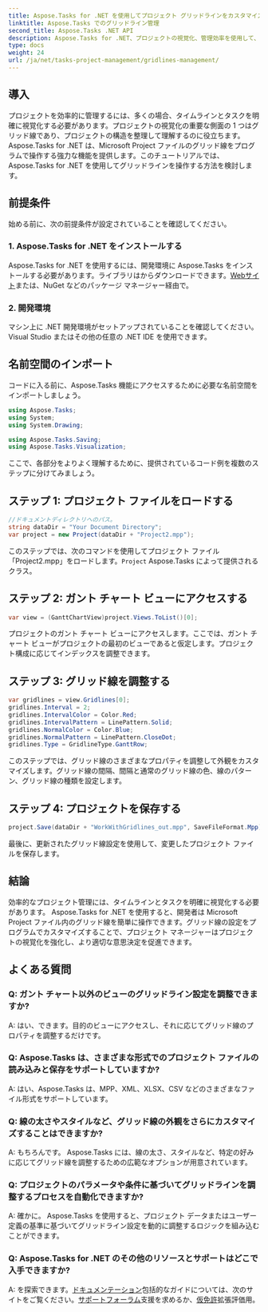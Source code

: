 ```yaml
---
title: Aspose.Tasks for .NET を使用してプロジェクト グリッドラインをカスタマイズする
linktitle: Aspose.Tasks でのグリッドライン管理
second_title: Aspose.Tasks .NET API
description: Aspose.Tasks for .NET、プロジェクトの視覚化、管理効率を使用して、Microsoft Project ファイルのグリッドライン設定をプログラムで調整する方法を学びます。
type: docs
weight: 24
url: /ja/net/tasks-project-management/gridlines-management/
---
```

## 導入
プロジェクトを効率的に管理するには、多くの場合、タイムラインとタスクを明確に視覚化する必要があります。プロジェクトの視覚化の重要な側面の 1 つはグリッド線であり、プロジェクトの構造を整理して理解するのに役立ちます。 Aspose.Tasks for .NET は、Microsoft Project ファイルのグリッド線をプログラムで操作する強力な機能を提供します。このチュートリアルでは、Aspose.Tasks for .NET を使用してグリッドラインを操作する方法を検討します。
## 前提条件
始める前に、次の前提条件が設定されていることを確認してください。
### 1. Aspose.Tasks for .NET をインストールする
Aspose.Tasks for .NET を使用するには、開発環境に Aspose.Tasks をインストールする必要があります。ライブラリはからダウンロードできます。[Webサイト](https://releases.aspose.com/tasks/net/)または、NuGet などのパッケージ マネージャー経由で。
### 2. 開発環境
マシン上に .NET 開発環境がセットアップされていることを確認してください。 Visual Studio またはその他の任意の .NET IDE を使用できます。
## 名前空間のインポート
コードに入る前に、Aspose.Tasks 機能にアクセスするために必要な名前空間をインポートしましょう。

```csharp
using Aspose.Tasks;
using System;
using System.Drawing;

using Aspose.Tasks.Saving;
using Aspose.Tasks.Visualization;
```

ここで、各部分をよりよく理解するために、提供されているコード例を複数のステップに分けてみましょう。
## ステップ 1: プロジェクト ファイルをロードする
```csharp
//ドキュメントディレクトリへのパス。
string dataDir = "Your Document Directory";
var project = new Project(dataDir + "Project2.mpp");
```
このステップでは、次のコマンドを使用してプロジェクト ファイル「Project2.mpp」をロードします。`Project` Aspose.Tasks によって提供されるクラス。
## ステップ 2: ガント チャート ビューにアクセスする
```csharp
var view = (GanttChartView)project.Views.ToList()[0];
```
プロジェクトのガント チャート ビューにアクセスします。ここでは、ガント チャート ビューがプロジェクトの最初のビューであると仮定します。プロジェクト構成に応じてインデックスを調整できます。
## ステップ 3: グリッド線を調整する
```csharp
var gridlines = view.Gridlines[0];
gridlines.Interval = 2;
gridlines.IntervalColor = Color.Red;
gridlines.IntervalPattern = LinePattern.Solid;
gridlines.NormalColor = Color.Blue;
gridlines.NormalPattern = LinePattern.CloseDot;
gridlines.Type = GridlineType.GanttRow;
```
このステップでは、グリッド線のさまざまなプロパティを調整して外観をカスタマイズします。グリッド線の間隔、間隔と通常のグリッド線の色、線のパターン、グリッド線の種類を設定します。
## ステップ 4: プロジェクトを保存する
```csharp
project.Save(dataDir + "WorkWithGridlines_out.mpp", SaveFileFormat.Mpp);
```
最後に、更新されたグリッド線設定を使用して、変更したプロジェクト ファイルを保存します。
## 結論
効率的なプロジェクト管理には、タイムラインとタスクを明確に視覚化する必要があります。 Aspose.Tasks for .NET を使用すると、開発者は Microsoft Project ファイル内のグリッド線を簡単に操作できます。グリッド線の設定をプログラムでカスタマイズすることで、プロジェクト マネージャーはプロジェクトの視覚化を強化し、より適切な意思決定を促進できます。
## よくある質問
### Q: ガント チャート以外のビューのグリッドライン設定を調整できますか?
A: はい、できます。目的のビューにアクセスし、それに応じてグリッド線のプロパティを調整するだけです。
### Q: Aspose.Tasks は、さまざまな形式でのプロジェクト ファイルの読み込みと保存をサポートしていますか?
A: はい、Aspose.Tasks は、MPP、XML、XLSX、CSV などのさまざまなファイル形式をサポートしています。
### Q: 線の太さやスタイルなど、グリッド線の外観をさらにカスタマイズすることはできますか?
A: もちろんです。 Aspose.Tasks には、線の太さ、スタイルなど、特定の好みに応じてグリッド線を調整するための広範なオプションが用意されています。
### Q: プロジェクトのパラメータや条件に基づいてグリッドラインを調整するプロセスを自動化できますか?
A: 確かに。 Aspose.Tasks を使用すると、プロジェクト データまたはユーザー定義の基準に基づいてグリッドライン設定を動的に調整するロジックを組み込むことができます。
### Q: Aspose.Tasks for .NET のその他のリソースとサポートはどこで入手できますか?
 A: を探索できます。[ドキュメンテーション](https://reference.aspose.com/tasks/net/)包括的なガイドについては、次のサイトをご覧ください。[サポートフォーラム](https://forum.aspose.com/c/tasks/15)支援を求めるか、[仮免許](https://purchase.aspose.com/temporary-license/)拡張評価用。